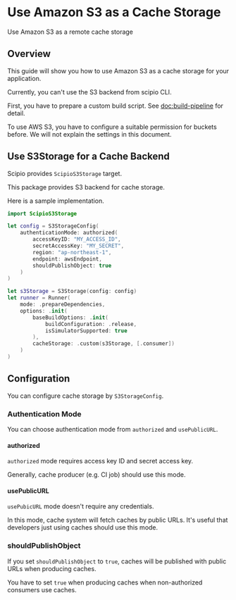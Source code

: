 # Use Amazon S3 as a Cache Storage

Use Amazon S3 as a remote cache storage

## Overview

This guide will show you how to use Amazon S3 as a cache storage for your application.

Currently, you can't use the S3 backend from scipio CLI.

First, you have to prepare a custom build script. See <doc:build-pipeline> for detail.

To use AWS S3, you have to configure a suitable permission for buckets before. We will not explain the settings in this document.

## Use S3Storage for a Cache Backend

Scipio provides `ScipioS3Storage` target.

This package provides S3 backend for cache storage.

Here is a sample implementation.

```swift
import ScipioS3Storage

let config = S3StorageConfig(
    authenticationMode: authorized(
        accessKeyID: "MY_ACCESS_ID",
        secretAccessKey: "MY_SECRET",
        region: "ap-northeast-1",
        endpoint: awsEndpoint,
        shouldPublishObject: true
    )
)

let s3Storage = S3Storage(config: config)
let runner = Runner(
    mode: .prepareDependencies,
    options: .init(
        baseBuildOptions: .init(
            buildConfiguration: .release,
            isSimulatorSupported: true
        ),
        cacheStorage: .custom(s3Storage, [.consumer])
    )
)
```

## Configuration

You can configure cache storage by `S3StorageConfig`.

### Authentication Mode

You can choose authentication mode from `authorized` and `usePublicURL`.

#### authorized

`authorized` mode requires access key ID and secret access key.

Generally, cache producer (e.g. CI job) should use this mode.

#### usePublicURL

`usePubicURL` mode doesn't require any credentials.

In this mode, cache system will fetch caches by public URLs.
It's useful that developers just using caches should use this mode.

### shouldPublishObject

If you set `shouldPublishObject` to `true`, caches will be published with public URLs when producing caches.

You have to set `true` when producing caches when non-authorized consumers use caches.
